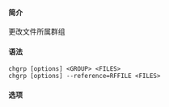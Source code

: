 #### 简介

更改文件所属群组

#### 语法

```
chgrp [options] <GROUP> <FILES>
chgrp [options] --reference=RFFILE <FILES>
```

#### 选项

```

```

